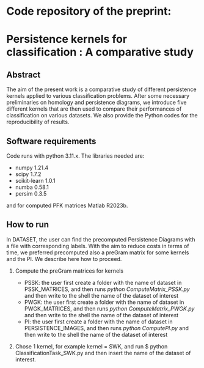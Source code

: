 # Code repository of the preprint:
# Persistence kernels for classification : A comparative study

## **Abstract**

The aim of the present work is a comparative study of different persistence kernels applied to various classification problems. After some necessary preliminaries on homology and persistence diagrams, we introduce five different kernels that are then used to compare their performances of classification on various datasets. We also provide the Python codes for the reproducibility of results.

## **Software requirements**

Code runs with python 3.11.x. The libraries needed are:

- numpy 1.21.4
- scipy 1.7.2
- scikit-learn 1.0.1
- numba 0.58.1
- persim 0.3.5

and for computed PFK matrices Matlab R2023b.

## **How to run**

In DATASET, the user can find the precomputed Persistence Diagrams with a file with corresponding labels. With the aim to reduce costs in terms of time, we preferred precomputed also a preGram matrix for some kernels and the PI. We describe here how to proceed.

1. Compute the preGram matrices for kernels
     - PSSK: the user first create a folder with the name of dataset in PSSK_MATRICES, and then runs _python ComputeMatrix_PSSK.py_ and then write to the shell the name of the dataset of interest
     - PWGK: the user first create a folder with the name of dataset in PWGK_MATRICES, and then runs _python ComputeMatrix_PWGK.py_ and then write to the shell the name of the dataset of interest
     - PI: the user first create a folder with the name of dataset in PERSISTENCE_IMAGES, and then runs _python ComputePI.py_ and then write to the shell the name of the dataset of interest
  
2. Chose 1 kernel, for example kernel = SWK, and run
   $ python ClassificationTask_SWK.py
   and then insert the name of the dataset of interest.
